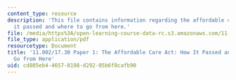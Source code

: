 ```yaml
---
content_type: resource
description: 'This file contains information regarding the affordable care act: how
  it passed and where to go from here.'
file: /media/https%3A/open-learning-course-data-rc.s3.amazonaws.com/11-002j-making-public-policy-fall-2014/cd885eb446578198d29205b6f8cafb90_MIT11_002JF14_pa1stud2.pdf
file_type: application/pdf
resourcetype: Document
title: '11.002/17.30 Paper 1: The Affordable Care Act: How It Passed and Where to
  Go from Here'
uid: cd885eb4-4657-8198-d292-05b6f8cafb90
---
```

